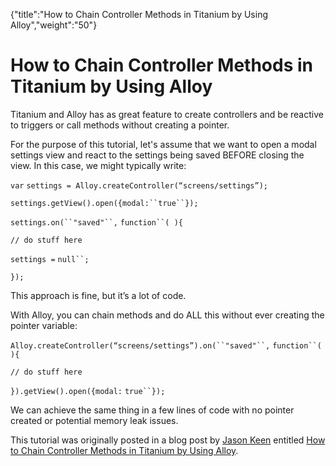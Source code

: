 {"title":"How to Chain Controller Methods in Titanium by Using Alloy","weight":"50"} 

# How to Chain Controller Methods in Titanium by Using Alloy

Titanium and Alloy has as great feature to create controllers and be reactive to triggers or call methods without creating a pointer.

For the purpose of this tutorial, let's assume that we want to open a modal settings view and react to the settings being saved BEFORE closing the view. In this case, we might typically write:

`var` `settings = Alloy.createController(“screens/settings”);`

`settings.getView().open({modal:``true``});`

`settings.on(``"saved"``,` `function``( ){`

`// do stuff here`

`settings =` `null``;`

`});`

This approach is fine, but it’s a lot of code.

With Alloy, you can chain methods and do ALL this without ever creating the pointer variable:

`Alloy.createController(“screens/settings”).on(``"saved"``,` `function``( ){`

`// do stuff here`

`}).getView().open({modal:` `true``});`

We can achieve the same thing in a few lines of code with no pointer created or potential memory leak issues.

This tutorial was originally posted in a blog post by [Jason Keen](https://devblog.axway.com/author/jkneen/) entitled [How to Chain Controller Methods in Titanium by Using Alloy](https://devblog.axway.com/mobile-apps/chain-controller-methods-in-alloy/?utm_source=Axway+Developer&utm_campaign=646e139983-BLOG_ROUNDUP_2019_MAY_17&utm_medium=email&utm_term=0_763a3fa2c9-646e139983-431333853).